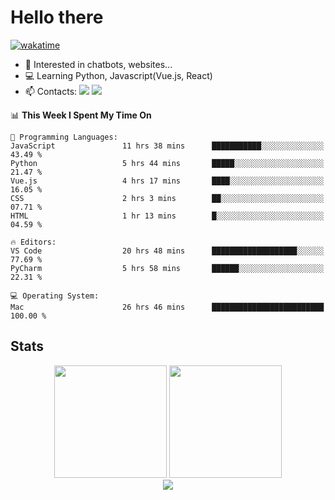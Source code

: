 # Hello there

[![wakatime](https://wakatime.com/badge/user/018bd4cf-9224-4729-b4f3-31fc6a93ca34.svg)](https://wakatime.com/@flamescoder)

- 👀 Interested in chatbots, websites...
- 💻 Learning Python, Javascript(Vue.js, React)
- 📫 Contacts: <a href="https://t.me/FlameCoder0_0" target="_blank"><img src="https://img.shields.io/badge/telegram-0088cc?logo=telegram&logoColor=white"/></a> <a href="https://discord.gg/3wt8QRndjm" target="_blank"><img src="https://img.shields.io/badge/discord-5865F2?logo=discord&logoColor=white"/></a>

<!--START_SECTION:waka-->
📊 **This Week I Spent My Time On** 

```text
💬 Programming Languages: 
JavaScript               11 hrs 38 mins      ███████████░░░░░░░░░░░░░░   43.49 % 
Python                   5 hrs 44 mins       █████░░░░░░░░░░░░░░░░░░░░   21.47 % 
Vue.js                   4 hrs 17 mins       ████░░░░░░░░░░░░░░░░░░░░░   16.05 % 
CSS                      2 hrs 3 mins        ██░░░░░░░░░░░░░░░░░░░░░░░   07.71 % 
HTML                     1 hr 13 mins        █░░░░░░░░░░░░░░░░░░░░░░░░   04.59 % 

🔥 Editors: 
VS Code                  20 hrs 48 mins      ███████████████████░░░░░░   77.69 % 
PyCharm                  5 hrs 58 mins       ██████░░░░░░░░░░░░░░░░░░░   22.31 % 

💻 Operating System: 
Mac                      26 hrs 46 mins      █████████████████████████   100.00 % 
```


<!--END_SECTION:waka-->

<h2>Stats</h2>

<div align="center">
  <img height="180" src="https://github-readme-stats-sigma-five.vercel.app/api?username=FlamesC0der&show_icons=true&count_private=true&theme=codeSTACKr&bg_color=0d1117&border_color=30363d"/>
  <img height="180" src="https://github-readme-stats-sigma-five.vercel.app//api/top-langs/?username=FlamesC0der&layout=compact&theme=codeSTACKr&border_color=30363d&bg_color=0d1117"/>
</div>

<div align="center">
  <img src="https://komarev.com/ghpvc/?username=FlamesC0der&style=flat-square&color=red"/>
</div>
